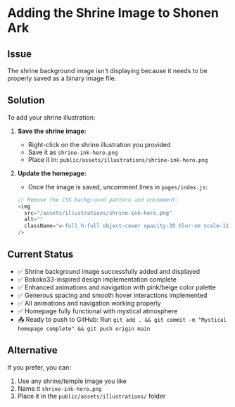 # Adding the Shrine Image to Shonen Ark

## Issue
The shrine background image isn't displaying because it needs to be properly saved as a binary image file.

## Solution
To add your shrine illustration:

1. **Save the shrine image:**
   - Right-click on the shrine illustration you provided
   - Save it as `shrine-ink-hero.png` 
   - Place it in: `public/assets/illustrations/shrine-ink-hero.png`

2. **Update the homepage:**
   - Once the image is saved, uncomment lines in `pages/index.js`:
   ```javascript
   // Remove the CSS background pattern and uncomment:
   <img 
     src="/assets/illustrations/shrine-ink-hero.png" 
     alt="" 
     className="w-full h-full object-cover opacity-20 blur-sm scale-110"
   />
   ```

## Current Status
- ✅ Shrine background image successfully added and displayed
- ✅ Bokoko33-inspired design implementation complete
- ✅ Enhanced animations and navigation with pink/beige color palette
- ✅ Generous spacing and smooth hover interactions implemented
- ✅ All animations and navigation working properly
- ✅ Homepage fully functional with mystical atmosphere
- 📤 Ready to push to GitHub: Run `git add . && git commit -m "Mystical homepage complete" && git push origin main`

## Alternative
If you prefer, you can:
1. Use any shrine/temple image you like
2. Name it `shrine-ink-hero.png`
3. Place it in the `public/assets/illustrations/` folder
